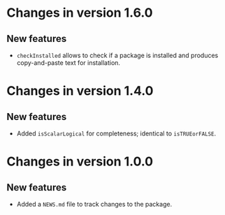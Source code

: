# Changes in version 1.6.0

## New features

* `checkInstalled` allows to check if a package is installed and produces
copy-and-paste text for installation.

# Changes in version 1.4.0

## New features

* Added `isScalarLogical` for completeness; identical to `isTRUEorFALSE`.

# Changes in version 1.0.0

## New features

* Added a `NEWS.md` file to track changes to the package.
